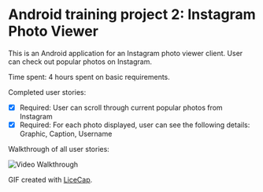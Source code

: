Android training project 2: Instagram Photo Viewer
==========================

This is an Android application for an Instagram photo viewer client. User can check out popular photos on Instagram.

Time spent: 4 hours spent on basic requirements.

Completed user stories:

 * [x] Required: User can scroll through current popular photos from Instagram
 * [x] Required: For each photo displayed, user can see the following details: Graphic, Caption, Username

Walkthrough of all user stories: 

![Video Walkthrough](anim_instagram_photo_viewer.gif)

GIF created with [LiceCap](http://www.cockos.com/licecap/).
